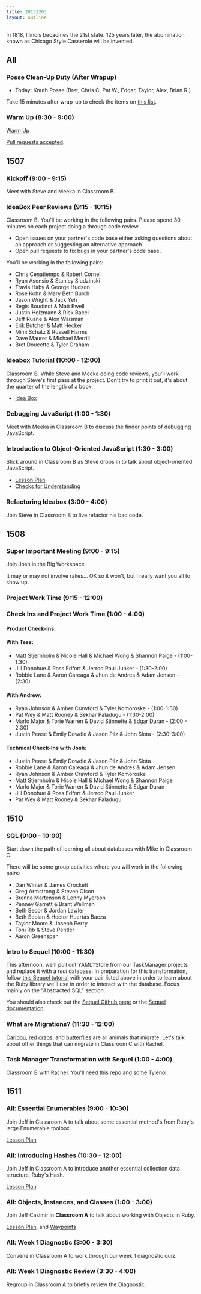 ```yaml
---
title: 20151203
layout: outline
---
```


In 1818, Illinois becaomes the 21st state. 125 years later, the abomination known as
Chicago Style Casserole will be invented.

## All

### Posse Clean-Up Duty (After Wrapup)

* Today: Knuth Posse (Bret, Chris C, Pat W., Edgar, Taylor, Alex, Brian R.)

Take 15 minutes after wrap-up to check the items on [this list](https://gist.github.com/rwarbelow/f5cfe4333402d043ef2e).

### Warm Up (8:30 - 9:00)

[Warm Up](https://thewarmup.herokuapp.com)

[Pull requests accepted](https://github.com/mikedao/the-warm-up).


## 1507

### Kickoff (9:00 - 9:15)

Meet with Steve and Meeka in Classroom B.

### IdeaBox Peer Reviews (9:15 - 10:15)

Classroom B. You'll be working in the following pairs. Please spend 30 minutes on each project doing a through code review.

- Open issues on your partner's code base either asking questions about an approach or suggesting an alternative approach
- Open pull requests to fix bugs in your partner's code base.

You'll be working in the following pairs:

* Chris Cenatiempo & Robert Cornell
* Ryan Asensio & Stanley Siudzinski
* Travis Haby & George Hudson
* Rose Kohn & Mary Beth Burch
* Jason Wright & Jack Yeh
* Regis Boudinot & Matt Ewell
* Justin Holzmann & Rick Bacci
* Jeff Ruane & Alon Waisman
* Erik Butcher & Matt Hecker
* Mimi Schatz & Russell Harms
* Dave Maurer & Michael Merrill
* Bret Doucette & Tyler Graham

### Ideabox Tutorial (10:00 - 12:00)

Classroom B. While Steve and Meeka doing code reviews, you'll work through Steve's first pass at the project. Don't try to print it out, it's about the quarter of the length of a book.

- [Idea Box](https://github.com/stevekinney/idea-box)

### Debugging JavaScript (1:00 - 1:30)

Meet with Meeka in Classroom B to discuss the finder points of debugging JavaScript.

### Introduction to Object-Oriented JavaScript (1:30 - 3:00)

Stick around in Classroom B as Steve drops in to talk about object-oriented JavaScript.

- [Lesson Plan](https://github.com/mdn/advanced-js-fundamentals-ck/blob/gh-pages/tutorials/03-object-oriented-javascript/01-introduction-to-object-oriented-javascript.md)
- [Checks for Understanding](https://gist.github.com/stevekinney/d02403d8190f8e87a731)

### Refactoring Ideabox (3:00 - 4:00)

Join Steve in Classroom B to live refactor his bad code.

## 1508

### Super Important Meeting (9:00 - 9:15)

Join Josh in the Big Workspace

It may or may not involve rakes... OK so it won't, but I really want you all to show up.

### Project Work Time (9:15 - 12:00)

### Check Ins and Project Work Time (1:00 - 4:00)

#### Product Check-Ins:

#### With Tess:

* Matt Stjernholm & Nicole Hall & Michael Wong & Shannon Paige - (1:00-1:30)
* Jill Donohue & Ross Edfort & Jerrod Paul Junker - (1:30-2:00)
* Robbie Lane & Aaron Careaga & Jhun de Andres & Adam Jensen - (2:30)

#### With Andrew:

* Ryan Johnson & Amber Crawford & Tyler Komoroske - (1:00-1:30)
* Pat Wey & Matt Rooney & Sekhar Paladugu - (1:30-2:00)
* Marlo Major & Torie Warren & David Stinnette & Edgar Duran - (2:00 - 2:30)
* Justin Pease & Emily Dowdle & Jason Pilz & John Slota - (2:30-3:00)

#### Technical Check-Ins with Josh:

* Justin Pease & Emily Dowdle & Jason Pilz & John Slota
* Robbie Lane & Aaron Careaga & Jhun de Andres & Adam Jensen
* Ryan Johnson & Amber Crawford & Tyler Komoroske
* Matt Stjernholm & Nicole Hall & Michael Wong & Shannon Paige
* Marlo Major & Torie Warren & David Stinnette & Edgar Duran
* Jill Donohue & Ross Edfort & Jerrod Paul Junker
* Pat Wey & Matt Rooney & Sekhar Paladugu

## 1510

### SQL (9:00 - 10:00)

Start down the path of learning all about databases with Mike in Classroom C.

There will be some group activities where you will work in the following pairs:

* Dan Winter & James Crockett
* Greg Armstrong & Steven Olson
* Brenna Martenson & Lenny Myerson
* Penney Garrett & Brant Wellman
* Beth Secor & Jordan Lawler
* Beth Sebian & Hector Huertas Baeza
* Taylor Moore & Joseph Perry
* Toni Rib & Steve Pentler
* Aaron Greenspan

### Intro to Sequel (10:00 - 11:30)

This afternoon, we'll pull out YAML::Store from our TaskManager projects and replace it with a *real* database. In preparation for this transformation, follow [this Sequel tutorial](http://tutorials.jumpstartlab.com/topics/sql/sequel.html) with your pair listed above in order to learn about the Ruby library we'll use in order to interact with the database. Focus mainly on the "Abstracted SQL" section.

You should also check out the [Sequel Github page](https://github.com/jeremyevans/sequel) or the [Sequel documentation](http://sequel.jeremyevans.net/).

### What are Migrations? (11:30 - 12:00)

[Caribou](http://s.hswstatic.com/gif/animal-migration-caribou.jpg), [red crabs](http://i2.cdn.turner.com/cnn/dam/assets/130923160142-christmas-island-crab-migration-horizontal-gallery.jpg), and [butterflies](http://photos.cntraveler.com/2014/07/31/53da6d306dec627b149e989d_monarch-butterfly-migration-ingo-arndt-minden-pictures.jpg) are all animals that migrate. Let's talk about other things that can migrate in Classroom C with Rachel.

### Task Manager Transformation with Sequel (1:00 - 4:00)

Classroom B with Rachel. You'll need [this repo](https://github.com/turingschool-examples/1508-task-manager) and some Tylenol.


## 1511

### All: Essential Enumerables (9:00 - 10:30)

Join Jeff in Classroom A to talk about some essential
method's from Ruby's large Enumerable toolbox.

[Lesson Plan](https://github.com/turingschool/lesson_plans/blob/master/ruby_01-object_oriented_programming_with_ruby/enumerable_methods.markdown)

### All: Introducing Hashes (10:30 - 12:00)

Join Jeff in Classroom A to introduce another essential
collection data structure, Ruby's Hash.

[Lesson Plan](https://github.com/turingschool/lesson_plans/blob/master/ruby_01-object_oriented_programming_with_ruby/arrays_and_hashes.markdown)

### All: Objects, Instances, and Classes (1:00 - 3:00)

Join Jeff Casimir in **Classroom A** to talk about working
with Objects in Ruby.

[Lesson Plan](https://github.com/turingschool/lesson_plans/blob/master/ruby_01-object_oriented_programming_with_ruby/object_oriented_programming.markdown),
and [Waypoints](https://github.com/turingschool/waypoints#object-oriented-programming)


### All: Week 1 Diagnostic (3:00 - 3:30)

Convene in Classroom A to work through our week 1 diagnostic quiz.

### All: Week 1 Diagnostic Review (3:30 - 4:00)

Regroup in Classroom A to briefly review the Diagnostic.
